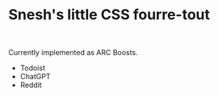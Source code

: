 # Snesh's little CSS fourre-tout 

<br> 

Currently implemented as ARC Boosts. 

- Todoist
- ChatGPT
- Reddit
